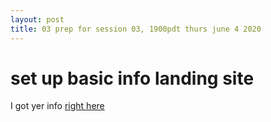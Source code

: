 ```yaml
---
layout: post
title: 03 prep for session 03, 1900pdt thurs june 4 2020
---
```


# set up basic info landing site #

I got yer info [right here](https://rrtuk.github.io/82r_Frozen_in_Time/)

